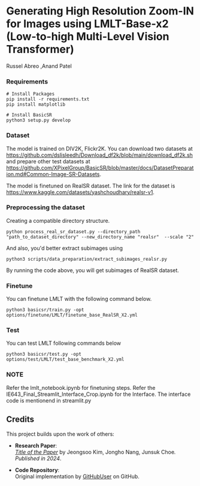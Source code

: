 # Generating High Resolution Zoom-IN for Images using LMLT-Base-x2 (Low-to-high Multi-Level Vision Transformer)

Russel Abreo ,Anand Patel


### Requirements
```
# Install Packages
pip install -r requirements.txt
pip install matplotlib

# Install BasicSR
python3 setup.py develop
```


### Dataset
The model is trained on DIV2K, Flickr2K.
You can download two datasets at https://github.com/dslisleedh/Download_df2k/blob/main/download_df2k.sh
and prepare other test datasets at https://github.com/XPixelGroup/BasicSR/blob/master/docs/DatasetPreparation.md#Common-Image-SR-Datasets.

The model is finetuned on RealSR dataset. The link for the dataset is https://www.kaggle.com/datasets/yashchoudhary/realsr-v1.

### Preprocessing the dataset

Creating a compatible directory structure.
```
python process_real_sr_dataset.py --directory_path "path_to_dataset_directory" --new_directory_name "realsr"  --scale "2"
```
And also, you'd better extract subimages using 
```
python3 scripts/data_preparation/extract_subimages_realsr.py
```

By running the code above, you will get subimages of RealSR dataset.


### Finetune
You can finetune LMLT with the following command below.
```
python3 basicsr/train.py -opt options/finetune/LMLT/finetune_base_RealSR_X2.yml
```


### Test
You can test LMLT following commands below
```
python3 basicsr/test.py -opt options/test/LMLT/test_base_benchmark_X2.yml
```

### NOTE
Refer the lmlt_notebook.ipynb for finetuning steps.
Refer the IE643_Final_Streamlit_Interface_Crop.ipynb for the Interface.
The interface code is mentionend in streamlit.py



## Credits

This project builds upon the work of others:

- **Research Paper**:  
  [*Title of the Paper*](https://www.arxiv.org/abs/2409.03516) by Jeongsoo Kim, Jongho Nang, Junsuk Choe<sup>*</sup>. Published in 2024*.

- **Code Repository**:  
  Original implementation by [GitHubUser](https://github.com/jwgdmkj/LMLT/tree/main) on GitHub.

